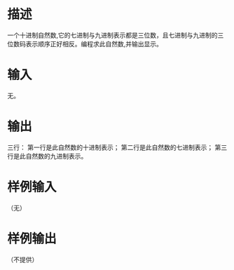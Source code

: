 # 描述
一个十进制自然数,它的七进制与九进制表示都是三位数，且七进制与九进制的三位数码表示顺序正好相反。编程求此自然数,并输出显示。

# 输入
无。
# 输出
三行：
第一行是此自然数的十进制表示；
第二行是此自然数的七进制表示；
第三行是此自然数的九进制表示。
# 样例输入
（无）
# 样例输出
（不提供）
